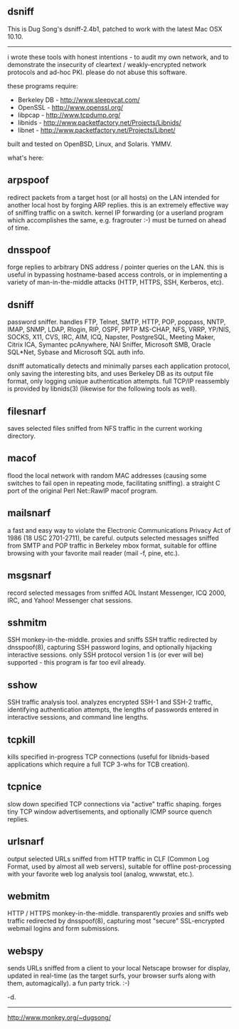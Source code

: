 
dsniff
----------

This is Dug Song's dsniff-2.4b1, patched to work with the latest Mac OSX 10.10.

----

i wrote these tools with honest intentions - to audit my own network,
and to demonstrate the insecurity of cleartext / weakly-encrypted
network protocols and ad-hoc PKI. please do not abuse this software.

these programs require:

-  Berkeley DB - http://www.sleepycat.com/
-  OpenSSL - http://www.openssl.org/
-  libpcap - http://www.tcpdump.org/
-  libnids - http://www.packetfactory.net/Projects/Libnids/
-  libnet - http://www.packetfactory.net/Projects/Libnet/

built and tested on OpenBSD, Linux, and Solaris. YMMV.

what's here:

## arpspoof
redirect packets from a target host (or all hosts) on the LAN
intended for another local host by forging ARP replies. this
is an extremely effective way of sniffing traffic on a switch.
kernel IP forwarding (or a userland program which accomplishes
the same, e.g. fragrouter :-) must be turned on ahead of time.

## dnsspoof
forge replies to arbitrary DNS address / pointer queries on
the LAN. this is useful in bypassing hostname-based access
controls, or in implementing a variety of man-in-the-middle
attacks (HTTP, HTTPS, SSH, Kerberos, etc).

## dsniff
password sniffer. handles FTP, Telnet, SMTP, HTTP, POP,
poppass, NNTP, IMAP, SNMP, LDAP, Rlogin, RIP, OSPF, PPTP
MS-CHAP, NFS, VRRP, YP/NIS, SOCKS, X11, CVS, IRC, AIM, ICQ,
Napster, PostgreSQL, Meeting Maker, Citrix ICA, Symantec
pcAnywhere, NAI Sniffer, Microsoft SMB, Oracle SQL*Net, Sybase
and Microsoft SQL auth info.

dsniff automatically detects and minimally parses each
application protocol, only saving the interesting bits, and
uses Berkeley DB as its output file format, only logging
unique authentication attempts. full TCP/IP reassembly is
provided by libnids(3) (likewise for the following tools as
well).

## filesnarf
saves selected files sniffed from NFS traffic in the current
working directory.

## macof
flood the local network with random MAC addresses (causing
some switches to fail open in repeating mode, facilitating
sniffing). a straight C port of the original Perl Net::RawIP
macof program.

## mailsnarf
a fast and easy way to violate the Electronic Communications
Privacy Act of 1986 (18 USC 2701-2711), be careful. outputs
selected messages sniffed from SMTP and POP traffic in Berkeley
mbox format, suitable for offline browsing with your favorite
mail reader (mail -f, pine, etc.).

## msgsnarf
record selected messages from sniffed AOL Instant Messenger,
ICQ 2000, IRC, and Yahoo! Messenger chat sessions.

## sshmitm
SSH monkey-in-the-middle. proxies and sniffs SSH traffic
redirected by dnsspoof(8), capturing SSH password logins, and
optionally hijacking interactive sessions. only SSH protocol
version 1 is (or ever will be) supported - this program is far
too evil already.

## sshow
SSH traffic analysis tool. analyzes encrypted SSH-1 and SSH-2
traffic, identifying authentication attempts, the lengths of
passwords entered in interactive sessions, and command line
lengths.

## tcpkill
kills specified in-progress TCP connections (useful for
libnids-based applications which require a full TCP 3-whs for
TCB creation).

## tcpnice
slow down specified TCP connections via "active" traffic
shaping. forges tiny TCP window advertisements, and optionally
ICMP source quench replies.

## urlsnarf
output selected URLs sniffed from HTTP traffic in CLF
(Common Log Format, used by almost all web servers), suitable
for offline post-processing with your favorite web log
analysis tool (analog, wwwstat, etc.).

## webmitm
HTTP / HTTPS monkey-in-the-middle. transparently proxies and
sniffs web traffic redirected by dnsspoof(8), capturing most
"secure" SSL-encrypted webmail logins and form submissions.

## webspy
sends URLs sniffed from a client to your local Netscape
browser for display, updated in real-time (as the target
surfs, your browser surfs along with them, automagically).
a fun party trick. :-)

-d.

---
http://www.monkey.org/~dugsong/
